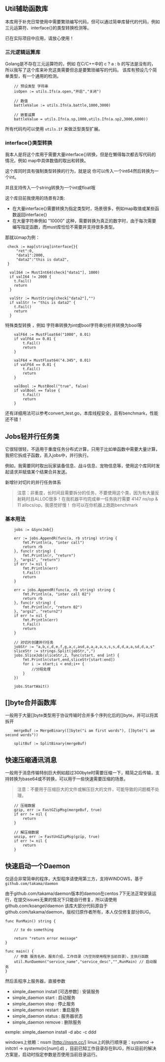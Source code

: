## Util辅助函数库

本库用于补充日常使用中需要繁琐编写代码，但可以通过简单库替代的代码，例如三元运算符、interface{}的类型转换检测等。

已在实际项目中应用，请放心使用！

### 三元逻辑运算库

Golang是不存在三元运算符的，例如 在C/C++中的 c ? a : b 的写法是没有的，所以我写了这个库来补充这类需要但总是要繁琐编写的代码。
该库有预设几个简单类型，有一个通用的检测。

```
    // 预设类型 字符串
    isOpen := utils.Ifs(a.open,"开启","关闭")

    // 数值
    battleValue := utils.Ifn(a.battle,1000,3000)

    // 嵌套运算
    battleValue = utils.Ifn(a.sp,1000,utils.Ifn(a.sp2,3000,6000))
```

所有代码均可以使用 ```utils.If``` 来做泛型类型扩展。

### interface{}类型转换

我本人是将这个库用于需要大量interface{}转换，但是在懒得每次都去写代码的情况，例如 map中具体数值的取出和转换。

这个库同时具有强制类型转换的行为，就是说 你可以传入一个int64然后转换为一个int。

并且支持传入一个string转换为一个int或float哦

这个库目前我使用的场景有2类:

* 在大量interface{}需要转换为指定类型时，场景很多，例如map取值或某些函数返回interface{}
* 在大量字符串例如 "10000" 这种，需要转换为真正的数字时，由于每次需要编写指定函数，而must库恰恰不需要并支持很多类型。

那就以map为例：

```
 check := map[string]interface{}{
     "ret":0,
     "data1":2000,
     "data2":"this is data2",
 }

  valI64 := MustInt64(check["data1"], 1000)
  if valI64 != 2000 {
	t.Fail()
	return
  }

  valStr := MustString(check["data2"],"")
  if valStr != "this is data2" {
    t.Fail()
	return
  }
```

特殊类型转换 ，例如 字符串转换为int或bool字符串分析并转换为bool等

```
    valF64 := MustFloat64("1000", 0.01)
	if valF64 == 0.01 {
		t.Fail()
		return
	}

	valF64 = MustFloat64("4.345", 0.01)
	if valF64 == 0.01 {
		t.Fail()
		return
	}

	valBool := MustBool("true", false)
	if valBool == false {
		t.Fail()
		return
	}
```

还有详细用法可以参考convert_test.go，本库线程安全，且有benchmark，性能还不错！

## Jobs轻并行任务类

它很轻很轻，不适用于重度任务分布式计算，只用于比如单函数中需要大量计算，我把它拆成子函数，丢入jobs中，并行执行。

例如，我需要同时取出玩家装备信息、战斗信息、宠物信息等，使用这个库同时发起请求并赋值某个结果合并发送。

新增针对切片的并行任务体系

> 注意：非重度，长时间且需要拆分的任务，不要使用这个类，因为有大量反射耗时且ALLOC很多！在我机器平均完成单一任务执行需要 4147 ns/op & 11 allocs/op，我感觉好慢！
> 你可以在你机器上跑跑benchmark

### 基本用法

```
	jobs := &SyncJob{}

	err := jobs.AppendR(func(a, rb string) string {
		fmt.Println(a, "inter call")
		return rb
	}, func(r string) {
		fmt.Println(r, "return")
	}, "args1", "return")
	if err != nil {
		fmt.Println(err)
		t.Fail()
		return
	}

	err = jobs.AppendR(func(a, rb string) string {
		fmt.Println(a, "inter call 02")
		return rb
	}, func(r string) {
		fmt.Println(r, "return 02")
	}, "args2", "return2")
	if err != nil {
		fmt.Println(err)
		t.Fail()
		return
	}
	
	// 对切片创建并行任务
	jobStr := "a,b,c,d,e,f,g,a,c,asd,a,a,a,a,s,s,s,d,d,a,a,sd,d,a,s"
    sliceStr := strings.Split(jobStr,",")
    jobs.SliceJob(sliceStr,2, func(start, end int) {
    	fmt.Println(start,end,sliceStr[start:end])
    	for i := start;i < end;i++ {
    		//分段处理
    	}
    })
	
	jobs.StartWait()
```

## []byte合并函数库

一般用于大量[]byte类型用于协议传输时合并多个序列化后的[]byte，并可以将其拆开

```
	mergeBuf := MergeBinary([]byte("i am first words"), []byte("i am second words"))

	splitBuf := SplitBinary(mergeBuf)
```

## 快速压缩通讯消息

一般用于消息传输特别巨大例如超过300byte时需要压缩一下，精简之后传输，支持转换为base64或不转换，可以用于一些快速需要压缩的场景。

> 注意：不要用于压缩巨大的文件或解压巨大的文件，可能导致的问题概不处理。

```
	// 压缩数据
	gzip, err := FastGZipMsg(mergeBuf, true)
	if err != nil {
		return
	}

	// 解压缩数据
	unzip, err := FastUnGZipMsg(gzip, true)
	if err != nil {
		return
	}

```

## 快速启动一个Daemon

仅适合非常简单的程序，大型程序请使用第三方，支持WINDOWS，基于`github.com/takama/daemon`

由于github.com/takama/daemon版本的daemon在centos 7下无法正常安装运行，在提交issues无果的情况下只能自行修复，所以请使用github.com/koangel/daemon
该库大部分代码源自于github.com/takama/daemon，版权归原作者所有，本人仅仅修复部分BUG。

```
func RunMain() string {

	// to do something

	return "return error message"
}

func main() {
	// 参数 服务名称，服务介绍，工作目录（为空则使用程序当前目录），主执行函数
	util.RunDaemon("service_name","service_desc","",RunMain) // 启动服务
}
```

然后丢程序上服务器，直接参数

* simple_daemon install [可选参数] : 安装服务
* simple_daemon start : 启动服务
* simple_daemon stop : 停止服务
* simple_daemon restart : 重启服务
* simple_daemon status : 服务器状态
* simple_daemon remove : 删除服务

exmple: simple_daemon install -d abc -c ddd

windows上依赖：nssm [http://nssm.cc/] 
linux上的执行顺序是：systemd -> initctrl -> systemv(rc[num].d) ，目前已知工作目录存在BUG，所以目前的解决方案是，启动时指定参数是否使用当前目录运行。